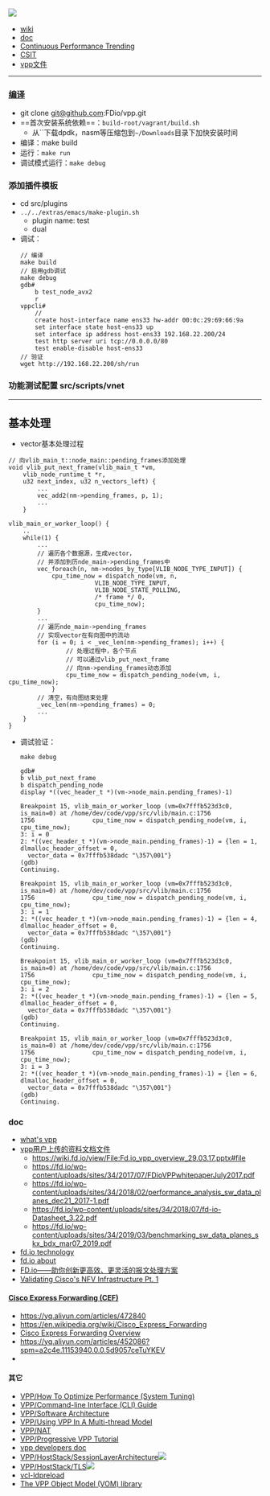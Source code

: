 ### ![](https://wiki.fd.io/images/0/0e/Fdio_logo_resized.png)
- [wiki](https://wiki.fd.io/)
- [doc](https://fdio-vpp.readthedocs.io)
- [Continuous Performance Trending](https://docs.fd.io/csit/master/trending/index.html)
- [CSIT](https://wiki.fd.io/view/CSIT)
- [vpp文件](https://wiki.fd.io/view/Presentations)

---

### [编译](https://wiki.fd.io/view/VPP/Pulling,_Building,_Running,_Hacking_and_Pushing_VPP_Code)
- git clone git@github.com:FDio/vpp.git
- ==首次安装系统依赖==：`build-root/vagrant/build.sh`
    - 从``下载dpdk，nasm等压缩包到`~/Downloads`目录下加快安装时间
- 编译：make build
- 运行：`make run`
- 调试模式运行：`make debug`

### 添加插件模板
- cd src/plugins
- `../../extras/emacs/make-plugin.sh`
    - plugin name: test
    - dual
- 调试：
    ```
    // 编译
    make build
    // 启用gdb调试
    make debug
    gdb# 
        b test_node_avx2
        r
    vppcli#
        // 
        create host-interface name ens33 hw-addr 00:0c:29:69:66:9a
        set interface state host-ens33 up
        set interface ip address host-ens33 192.168.22.200/24
        test http server uri tcp://0.0.0.0/80
        test enable-disable host-ens33
    // 验证
    wget http://192.168.22.200/sh/run
    ```

### 功能测试配置 src/scripts/vnet
---
## 基本处理
- vector基本处理过程
```
// 向vlib_main_t::node_main::pending_frames添加处理
void vlib_put_next_frame(vlib_main_t *vm,
    vlib_node_runtime_t *r,
    u32 next_index, u32 n_vectors_left) {
        ...
        vec_add2(nm->pending_frames, p, 1);
        ...
    }

vlib_main_or_worker_loop() {
    ..
    while(1) {
        ...
        // 遍历各个数据源，生成vector，
        // 并添加到历nde_main->pending_frames中
        vec_foreach(n, nm->nodes_by_type[VLIB_NODE_TYPE_INPUT]) {
            cpu_time_now = dispatch_node(vm, n,
                        VLIB_NODE_TYPE_INPUT,
                        VLIB_NODE_STATE_POLLING,
                        /* frame */ 0,
                        cpu_time_now);
        }
        ...
        // 遍历nde_main->pending_frames
        // 实现vector在有向图中的流动
        for (i = 0; i < _vec_len(nm->pending_frames); i++) {
                // 处理过程中，各个节点
                // 可以通过vlib_put_next_frame
                // 向nm->pending_frames动态添加
                cpu_time_now = dispatch_pending_node(vm, i, cpu_time_now);
            }
        // 清空，有向图结束处理
        _vec_len(nm->pending_frames) = 0;
        ...
    }
}
```
- 调试验证：
    ```
    make debug
    
    gdb#
    b vlib_put_next_frame
    b dispatch_pending_node
    display *((vec_header_t *)(vm->node_main.pending_frames)-1)
    
    Breakpoint 15, vlib_main_or_worker_loop (vm=0x7fffb523d3c0, is_main=0) at /home/dev/code/vpp/src/vlib/main.c:1756
    1756                cpu_time_now = dispatch_pending_node(vm, i, cpu_time_now);
    3: i = 0
    2: *((vec_header_t *)(vm->node_main.pending_frames)-1) = {len = 1, dlmalloc_header_offset = 0, 
      vector_data = 0x7fffb538dadc "\357\001"}
    (gdb) 
    Continuing.
    
    Breakpoint 15, vlib_main_or_worker_loop (vm=0x7fffb523d3c0, is_main=0) at /home/dev/code/vpp/src/vlib/main.c:1756
    1756                cpu_time_now = dispatch_pending_node(vm, i, cpu_time_now);
    3: i = 1
    2: *((vec_header_t *)(vm->node_main.pending_frames)-1) = {len = 4, dlmalloc_header_offset = 0, 
      vector_data = 0x7fffb538dadc "\357\001"}
    (gdb) 
    Continuing.
    
    Breakpoint 15, vlib_main_or_worker_loop (vm=0x7fffb523d3c0, is_main=0) at /home/dev/code/vpp/src/vlib/main.c:1756
    1756                cpu_time_now = dispatch_pending_node(vm, i, cpu_time_now);
    3: i = 2
    2: *((vec_header_t *)(vm->node_main.pending_frames)-1) = {len = 5, dlmalloc_header_offset = 0, 
      vector_data = 0x7fffb538dadc "\357\001"}
    (gdb) 
    Continuing.
    
    Breakpoint 15, vlib_main_or_worker_loop (vm=0x7fffb523d3c0, is_main=0) at /home/dev/code/vpp/src/vlib/main.c:1756
    1756                cpu_time_now = dispatch_pending_node(vm, i, cpu_time_now);
    3: i = 3
    2: *((vec_header_t *)(vm->node_main.pending_frames)-1) = {len = 6, dlmalloc_header_offset = 0, 
      vector_data = 0x7fffb538dadc "\357\001"}
    (gdb) 
    Continuing.
    ```

### doc
- [what's vpp](https://wiki.fd.io/view/VPP/What_is_VPP%3F)
- [vpp用户上传的资料文档文件](https://wiki.fd.io/view/Presentations)
    - https://wiki.fd.io/view/File:Fd.io_vpp_overview_29.03.17.pptx#file
    - https://fd.io/wp-content/uploads/sites/34/2017/07/FDioVPPwhitepaperJuly2017.pdf
    - https://fd.io/wp-content/uploads/sites/34/2018/02/performance_analysis_sw_data_planes_dec21_2017-1.pdf
    - https://fd.io/wp-content/uploads/sites/34/2018/07/fd-io-Datasheet_3.22.pdf
    - https://fd.io/wp-content/uploads/sites/34/2019/03/benchmarking_sw_data_planes_skx_bdx_mar07_2019.pdf
- [fd.io technology](https://fd.io/technology/)
- [fd.io about](https://fd.io/about/)
- [FD.io——助你创新更高效、更灵活的报文处理方案](https://www.sdnlab.com/23064.html)
- [Validating Cisco's NFV Infrastructure Pt. 1
](https://www.lightreading.com/nfv/nfv-tests-and-trials/validating-ciscos-nfv-infrastructure-pt-1/d/d-id/718684?page_number=8)

#### [Cisco Express Forwarding (CEF)](https://www.cisco.com/c/en/us/support/docs/routers/12000-series-routers/47321-ciscoef.html?dtid=osscdc000283)
- https://yq.aliyun.com/articles/472840
- https://en.wikipedia.org/wiki/Cisco_Express_Forwarding
- [Cisco Express Forwarding Overview](https://www.cisco.com/c/en/us/td/docs/ios/12_2/switch/configuration/guide/fswtch_c/xcfcef.html)
- https://yq.aliyun.com/articles/452086?spm=a2c4e.11153940.0.0.5d9057ceTuYKEV
- 
#### 其它
- [VPP/How To Optimize Performance (System Tuning)](https://wiki.fd.io/view/VPP/How_To_Optimize_Performance_(System_Tuning))
- [VPP/Command-line Interface (CLI) Guide](https://wiki.fd.io/view/VPP/Command-line_Interface_(CLI)_Guide)
- [VPP/Software Architecture](https://wiki.fd.io/view/VPP/Software_Architecture)
- [VPP/Using VPP In A Multi-thread Model](https://wiki.fd.io/view/VPP/Using_VPP_In_A_Multi-thread_Model)
- [VPP/NAT](https://wiki.fd.io/view/VPP/NAT)
- [VPP/Progressive VPP Tutorial](https://wiki.fd.io/view/VPP/Progressive_VPP_Tutorial)
- [vpp developers doc](https://fdio-vpp.readthedocs.io/en/latest/gettingstarted/developers/)
- [VPP/HostStack/SessionLayerArchitecture![](https://wiki.fd.io/images/thumb/e/e2/Session_API.png/1100px-Session_API.png)](https://wiki.fd.io/view/VPP/HostStack/SessionLayerArchitecture)
- [VPP/HostStack/TLS![](https://wiki.fd.io/images/6/68/TLS_Application_Architecture.png)](https://wiki.fd.io/view/VPP/HostStack/TLS)
- [vcl-ldpreload](https://github.com/FDio/vpp/tree/master/extras/vcl-ldpreload)
- [The VPP Object Model (VOM) library](https://wiki.fd.io/view/VPP/VOM)
